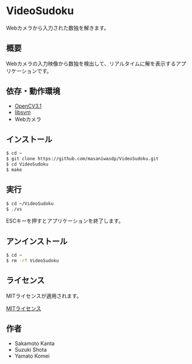 VideoSudoku
===

Webカメラから入力された数独を解きます。

## 概要
Webカメラの入力映像から数独を検出して、リアルタイムに解を表示するアプリケーションです。

## 依存・動作環境
+ [OpenCV3.1](http://opencv.org)
+ [libsvm](http://www.csie.ntu.edu.tw/~cjlin/libsvm/)
+ Webカメラ

## インストール

``` bash
$ cd ~
$ git clone https://github.com/masaniwasdp/VideoSudoku.git
$ cd VideoSudoku
$ make
```

## 実行

``` bash
$ cd ~/VideoSudoku
$ ./vs
```

ESCキーを押すとアプリケーションを終了します。

## アンインストール

``` bash
$ cd ~
$ rm -rf VideoSudoku
```

## ライセンス
MITライセンスが適用されます。

[MITライセンス](https://github.com/masaniwasdp/VideoSudoku/blob/master/Licence.txt)

## 作者
+ Sakamoto Kanta
+ Suzuki Shota
+ Yamato Komei
